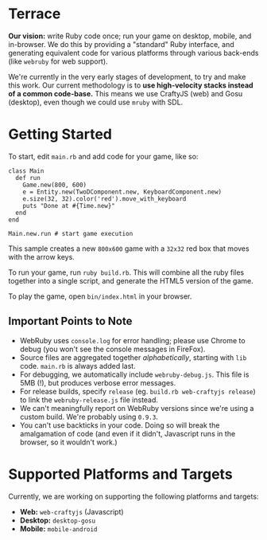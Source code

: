 # Terrace

**Our vision:** write Ruby code once; run your game on desktop, mobile, and in-browser. We do this by providing a "standard" Ruby interface, and generating equivalent code for various platforms through various back-ends (like `webruby` for web support).

We're currently in the very early stages of development, to try and make this work. Our current methodology is to **use high-velocity stacks instead of a common code-base.** This means we use CraftyJS (web) and Gosu (desktop), even though we could use `mruby` with SDL.

# Getting Started

To start, edit `main.rb` and add code for your game, like so:

```
class Main
  def run    
    Game.new(800, 600)
    e = Entity.new(TwoDComponent.new, KeyboardComponent.new)
    e.size(32, 32).color('red').move_with_keyboard
    puts "Done at #{Time.new}"
  end
end

Main.new.run # start game execution
```

This sample creates a new `800x600` game with a `32x32` red box that moves with the arrow keys.

To run your game, run `ruby build.rb`. This will combine all the ruby files together into a single script, and generate the HTML5 version of the game.

To play the game, open `bin/index.html` in your browser.

## Important Points to Note

- WebRuby uses `console.log` for error handling; please use Chrome to debug (you won't see the console messages in FireFox).
- Source files are aggregated together *alphabetically*, starting with `lib` code. `main.rb` is always added last.
- For debugging, we automatically include `webruby-debug.js`. This file is 5MB (!), but produces verbose error messages.
- For release builds, specify `release` (eg. `build.rb web-craftyjs release`) to link the `webruby-release.js` file instead.
- We can't meaningfully report on WebRuby versions since we're using a custom build. We're probably using `0.9.3`.
- You can't use backticks in your code. Doing so will break the amalgamation of code (and even if it didn't, Javascript runs in the browser, so it wouldn't work.)

# Supported Platforms and Targets

Currently, we are working on supporting the following platforms and targets:

- **Web:** `web-craftyjs` (Javascript)
- **Desktop:** `desktop-gosu`
- **Mobile:** `mobile-android`

